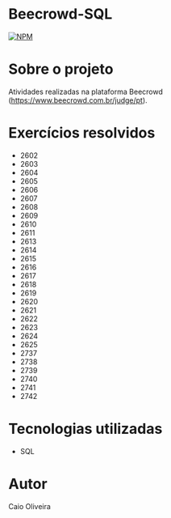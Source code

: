 # Beecrowd-SQL
[![NPM](https://img.shields.io/npm/l/react)](https://github.com/caio01/Beecrowd-SQL/blob/master/LICENSE) 

# Sobre o projeto
Atividades realizadas na plataforma Beecrowd (https://www.beecrowd.com.br/judge/pt).

# Exercícios resolvidos
- 2602
- 2603
- 2604
- 2605
- 2606
- 2607
- 2608
- 2609
- 2610
- 2611
- 2613
- 2614
- 2615
- 2616
- 2617
- 2618
- 2619
- 2620
- 2621
- 2622
- 2623
- 2624
- 2625
- 2737
- 2738
- 2739
- 2740
- 2741
- 2742

# Tecnologias utilizadas
- SQL

# Autor

Caio Oliveira
